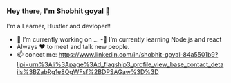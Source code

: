 ### Hey there, I'm Shobhit goyal 👋
I'm a Learner, Hustler and devloper!!

- 🔭 I’m currently working on ...
-🌱 I’m currently learning Node.js and react
- Always ❤️ to meet and talk new people.
- 📫 conect me: https://www.linkedin.com/in/shobhit-goyal-84a5501b9?lipi=urn%3Ali%3Apage%3Ad_flagship3_profile_view_base_contact_details%3BZabRg1e8QgWFsf%2BDPSAGaw%3D%3D
